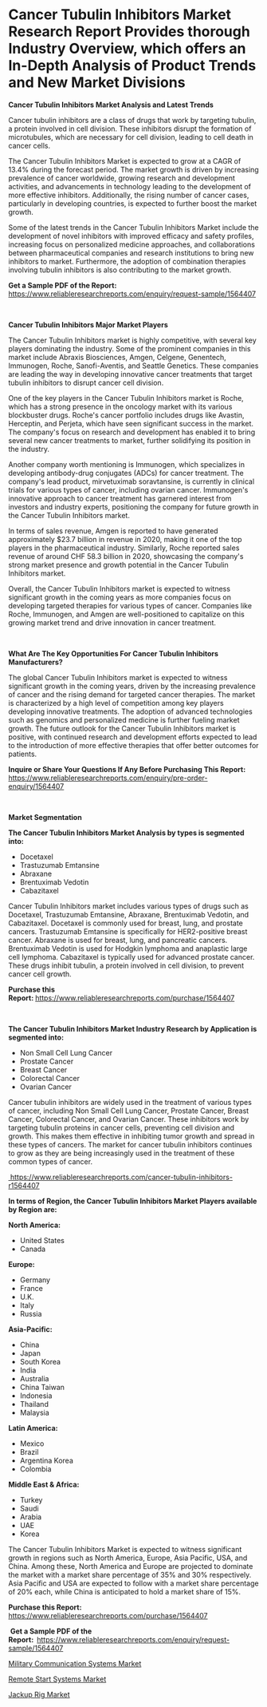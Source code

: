 <p><h1>Cancer Tubulin Inhibitors Market Research Report Provides thorough Industry Overview, which offers an In-Depth Analysis of Product Trends and New Market Divisions</h1></p><p><strong>Cancer Tubulin Inhibitors Market Analysis and Latest Trends</strong></p>
<p><p>Cancer tubulin inhibitors are a class of drugs that work by targeting tubulin, a protein involved in cell division. These inhibitors disrupt the formation of microtubules, which are necessary for cell division, leading to cell death in cancer cells.</p><p>The Cancer Tubulin Inhibitors Market is expected to grow at a CAGR of 13.4% during the forecast period. The market growth is driven by increasing prevalence of cancer worldwide, growing research and development activities, and advancements in technology leading to the development of more effective inhibitors. Additionally, the rising number of cancer cases, particularly in developing countries, is expected to further boost the market growth.</p><p>Some of the latest trends in the Cancer Tubulin Inhibitors Market include the development of novel inhibitors with improved efficacy and safety profiles, increasing focus on personalized medicine approaches, and collaborations between pharmaceutical companies and research institutions to bring new inhibitors to market. Furthermore, the adoption of combination therapies involving tubulin inhibitors is also contributing to the market growth.</p></p>
<p><strong>Get a Sample PDF of the Report:&nbsp;</strong> <a href="https://www.reliableresearchreports.com/enquiry/request-sample/1564407">https://www.reliableresearchreports.com/enquiry/request-sample/1564407</a></p>
<p>&nbsp;</p>
<p><strong>Cancer Tubulin Inhibitors Major Market Players</strong></p>
<p><p>The Cancer Tubulin Inhibitors market is highly competitive, with several key players dominating the industry. Some of the prominent companies in this market include Abraxis Biosciences, Amgen, Celgene, Genentech, Immunogen, Roche, Sanofi-Aventis, and Seattle Genetics. These companies are leading the way in developing innovative cancer treatments that target tubulin inhibitors to disrupt cancer cell division.</p><p>One of the key players in the Cancer Tubulin Inhibitors market is Roche, which has a strong presence in the oncology market with its various blockbuster drugs. Roche's cancer portfolio includes drugs like Avastin, Herceptin, and Perjeta, which have seen significant success in the market. The company's focus on research and development has enabled it to bring several new cancer treatments to market, further solidifying its position in the industry.</p><p>Another company worth mentioning is Immunogen, which specializes in developing antibody-drug conjugates (ADCs) for cancer treatment. The company's lead product, mirvetuximab soravtansine, is currently in clinical trials for various types of cancer, including ovarian cancer. Immunogen's innovative approach to cancer treatment has garnered interest from investors and industry experts, positioning the company for future growth in the Cancer Tubulin Inhibitors market.</p><p>In terms of sales revenue, Amgen is reported to have generated approximately $23.7 billion in revenue in 2020, making it one of the top players in the pharmaceutical industry. Similarly, Roche reported sales revenue of around CHF 58.3 billion in 2020, showcasing the company's strong market presence and growth potential in the Cancer Tubulin Inhibitors market.</p><p>Overall, the Cancer Tubulin Inhibitors market is expected to witness significant growth in the coming years as more companies focus on developing targeted therapies for various types of cancer. Companies like Roche, Immunogen, and Amgen are well-positioned to capitalize on this growing market trend and drive innovation in cancer treatment.</p></p>
<p>&nbsp;</p>
<p><strong>What Are The Key Opportunities For Cancer Tubulin Inhibitors Manufacturers?</strong></p>
<p><p>The global Cancer Tubulin Inhibitors market is expected to witness significant growth in the coming years, driven by the increasing prevalence of cancer and the rising demand for targeted cancer therapies. The market is characterized by a high level of competition among key players developing innovative treatments. The adoption of advanced technologies such as genomics and personalized medicine is further fueling market growth. The future outlook for the Cancer Tubulin Inhibitors market is positive, with continued research and development efforts expected to lead to the introduction of more effective therapies that offer better outcomes for patients.</p></p>
<p><strong>Inquire or Share Your Questions If Any Before Purchasing This Report:</strong> <a href="https://www.reliableresearchreports.com/enquiry/pre-order-enquiry/1564407">https://www.reliableresearchreports.com/enquiry/pre-order-enquiry/1564407</a></p>
<p>&nbsp;</p>
<p><strong>Market Segmentation</strong></p>
<p><strong>The Cancer Tubulin Inhibitors Market Analysis by types is segmented into:</strong></p>
<p><ul><li>Docetaxel</li><li>Trastuzumab Emtansine</li><li>Abraxane</li><li>Brentuximab Vedotin</li><li>Cabazitaxel</li></ul></p>
<p><p>Cancer Tubulin Inhibitors market includes various types of drugs such as Docetaxel, Trastuzumab Emtansine, Abraxane, Brentuximab Vedotin, and Cabazitaxel. Docetaxel is commonly used for breast, lung, and prostate cancers. Trastuzumab Emtansine is specifically for HER2-positive breast cancer. Abraxane is used for breast, lung, and pancreatic cancers. Brentuximab Vedotin is used for Hodgkin lymphoma and anaplastic large cell lymphoma. Cabazitaxel is typically used for advanced prostate cancer. These drugs inhibit tubulin, a protein involved in cell division, to prevent cancer cell growth.</p></p>
<p><strong>Purchase this Report:&nbsp;</strong><a href="https://www.reliableresearchreports.com/purchase/1564407">https://www.reliableresearchreports.com/purchase/1564407</a></p>
<p>&nbsp;</p>
<p><strong>The Cancer Tubulin Inhibitors Market Industry Research by Application is segmented into:</strong></p>
<p><ul><li>Non Small Cell Lung Cancer</li><li>Prostate Cancer</li><li>Breast Cancer</li><li>Colorectal Cancer</li><li>Ovarian Cancer</li></ul></p>
<p><p>Cancer tubulin inhibitors are widely used in the treatment of various types of cancer, including Non Small Cell Lung Cancer, Prostate Cancer, Breast Cancer, Colorectal Cancer, and Ovarian Cancer. These inhibitors work by targeting tubulin proteins in cancer cells, preventing cell division and growth. This makes them effective in inhibiting tumor growth and spread in these types of cancers. The market for cancer tubulin inhibitors continues to grow as they are being increasingly used in the treatment of these common types of cancer.</p></p>
<p><a href="https://www.reliableresearchreports.com/cancer-tubulin-inhibitors-r1564407">&nbsp;https://www.reliableresearchreports.com/cancer-tubulin-inhibitors-r1564407</a></p>
<p><strong>In terms of Region, the Cancer Tubulin Inhibitors Market Players available by Region are:</strong></p>
<p>
    <p> <strong> North America: </strong>
        <ul>
            <li>United States</li>
            <li>Canada</li>
        </ul>
        </p> 
    <p> <strong> Europe: </strong>
        <ul>
            <li>Germany</li>
            <li>France</li>
            <li>U.K.</li>
            <li>Italy</li>
            <li>Russia</li>
        </ul>
        </p> 
    <p> <strong> Asia-Pacific: </strong>
        <ul>
            <li>China</li>
            <li>Japan</li>
            <li>South Korea</li>
            <li>India</li>
            <li>Australia</li>
            <li>China Taiwan</li>
            <li>Indonesia</li>
            <li>Thailand</li>
            <li>Malaysia</li>
        </ul>
        </p> 
    <p> <strong> Latin America: </strong>
        <ul>
            <li>Mexico</li>
            <li>Brazil</li>
            <li>Argentina Korea</li>
            <li>Colombia</li>
        </ul>
        </p> 
    <p> <strong> Middle East & Africa: </strong>
        <ul>
            <li>Turkey</li>
            <li>Saudi</li>
            <li>Arabia</li>
            <li>UAE</li>
            <li>Korea</li>
        </ul>
    </p>
    </p>
<p><p>The Cancer Tubulin Inhibitors Market is expected to witness significant growth in regions such as North America, Europe, Asia Pacific, USA, and China. Among these, North America and Europe are projected to dominate the market with a market share percentage of 35% and 30% respectively. Asia Pacific and USA are expected to follow with a market share percentage of 20% each, while China is anticipated to hold a market share of 15%.</p></p>
<p><strong>Purchase this Report: </strong><a href="https://www.reliableresearchreports.com/purchase/1564407">https://www.reliableresearchreports.com/purchase/1564407</a></p>
<p>&nbsp;<strong>Get a Sample PDF of the Report:&nbsp;&nbsp;</strong><a href="https://www.reliableresearchreports.com/enquiry/request-sample/1564407">https://www.reliableresearchreports.com/enquiry/request-sample/1564407</a></p>
<p><strong></strong></p>
<p><p><a href="https://github.com/khadijahesham19/Market-Research-Report-List-1/blob/main/military-communication-systems-market.md">Military Communication Systems Market</a></p><p><a href="https://github.com/suitykhatun12/Market-Research-Report-List-1/blob/main/remote-start-systems-market.md">Remote Start Systems Market</a></p><p><a href="https://github.com/mhrnetwork1/Market-Research-Report-List-1/blob/main/jackup-rig-market.md">Jackup Rig Market</a></p></p>